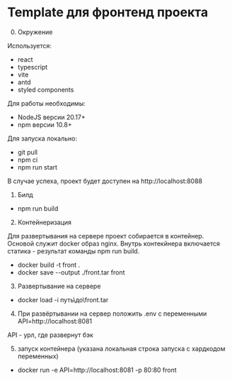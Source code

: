 # Template для фронтенд проекта

0. Окружение

Используется:

- react
- typescript
- vite
- antd
- styled components

Для работы необходимы:

- NodeJS версии 20.17+
- npm версии 10.8+

Для запуска локально:

- git pull
- npm ci
- npm run start

В случае успеха, проект будет доступен на http://localhost:8088

1. Билд

- npm run build

2. Контейнеризация

Для развертывания на сервере проект собирается в контейнер. Основой служит docker образ nginx. Внутрь контекйнера включается статика - результат команды npm run build.

- docker build -t front .
- docker save --output ./front.tar front

3. Развертывание на сервере

- docker load -i путь\до\front.tar

4. При развёртывании на сервер положить .env с переменными
   API=http://localhost:8081

API - урл, где развернут бэк

5. запуск контейнера (указана локальная строка запуска с хардкодом переменных)

- docker run -e API=http://localhost:8081 -p 80:80 front
